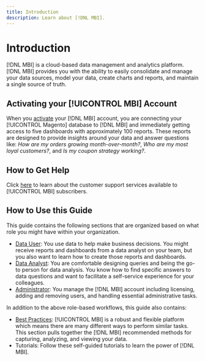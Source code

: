 ```yaml
---
title: Introduction
description: Learn about [!DNL MBI].
---
```

# Introduction

[!DNL MBI] is a cloud-based data management and analytics platform. [!DNL MBI] provides you with the ability to easily consolidate and manage your data sources, model your data, create charts and reports, and maintain a single source of truth.

## Activating your [!UICONTROL MBI] Account

When you [activate](../getting-started/onpremise-activation.md) your [!DNL MBI] account, you are connecting your [!UICONTROL Magento] database to [!DNL MBI] and immediately getting access to five dashboards with approximately 100 reports. These reports are designed to provide insights around your data and answer questions like: *How are my orders growing month-over-month?*, *Who are my most loyal customers?*, and *Is my coupon strategy working?*.

## How to Get Help

Click [here](../getting-started/support.md) to learn about the customer support services available to [!UICONTROL MBI] subscribers.

## How to Use this Guide

This guide contains the following sections that are organized based on what role you might have within your organization.

-  [Data User](../data-user.md): You use data to help make business decisions. You might receive reports and dashboards from a data analyst on your team, but you also want to learn how to create those reports and dashboards.
-  [Data Analyst](../data-analyst.md): You are comfortable designing queries and being the go-to person for data analysis. You know how to find specific answers to data questions and want to facilitate a self-service experience for your colleagues.
-  [Administrator](../administrator.md): You manage the [!DNL MBI] account including licensing, adding and removing users, and handling essential administrative tasks.

In addition to the above role-based workflows, this guide also contains:

-  [Best Practices](../best-practices.md): [!UICONTROL MBI] is a robust and flexible platform which means there are many different ways to perform similar tasks. This section pulls together the [!DNL MBI] recommended methods for capturing, analyzing, and viewing your data.
-  Tutorials: Follow these self-guided tutorials to learn the power of [!DNL MBI].
